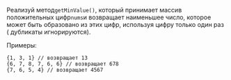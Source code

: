 Реализуй метод`getMinValue()`, который принимает массив положительных цифр`nums`и возвращает
наименьшее число, которое может быть образовано из этих цифр, используя цифру только один раз (
дубликаты игнорируются).

Примеры:

```
{1, 3, 1} // возвращает 13
{6, 7, 8, 7, 6, 6} // возвращает 678
{7, 6, 5, 4} // возвращает 4567
```